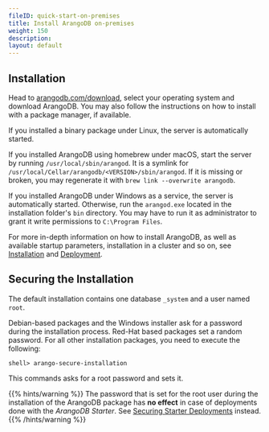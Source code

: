 ```yaml
---
fileID: quick-start-on-premises
title: Install ArangoDB on-premises
weight: 150
description: 
layout: default
---
```

<!-- TODO: title? distinguish between local and on-premises server deployments? -->

## Installation

Head to [arangodb.com/download](https://www.arangodb.com/download/),
select your operating system and download ArangoDB. You may also follow
the instructions on how to install with a package manager, if available.

If you installed a binary package under Linux, the server is
automatically started.

If you installed ArangoDB using homebrew under macOS, start the
server by running `/usr/local/sbin/arangod`. It is a symlink for
`/usr/local/Cellar/arangodb/<VERSION>/sbin/arangod`. If it is missing or broken,
you may regenerate it with `brew link --overwrite arangodb`.

If you installed ArangoDB under Windows as a service, the server is
automatically started. Otherwise, run the `arangod.exe` located in the
installation folder's `bin` directory. You may have to run it as administrator
to grant it write permissions to `C:\Program Files`.

For more in-depth information on how to install ArangoDB, as well as available
startup parameters, installation in a cluster and so on, see
[Installation](../installation/) and
[Deployment](../deployment/).

<!--
The web interface will become available shortly after you started `arangod`.

By default, authentication is enabled. The default user is `root`.
Depending on the installation method used, the installation process either
prompted for the root password or the default root password is empty
(see [Securing the installation](.#securing-the-installation)).

![Web Interface Login Form](/images/loginView.png)

Next you will be asked which database to use. Every server instance comes with
a `_system` database. Select this database to continue.

![select database](/images/selectDBView.png)

You should then be presented the dashboard with server statistics like this:

![Web Interface Dashboard Request Statistics](/images/dashboardView.png)

For a more detailed description of the interface, see [Web Interface](../programs-tools/web-interface/).
-->

## Securing the Installation

The default installation contains one database `_system` and a user
named `root`.

Debian-based packages and the Windows installer ask for a
password during the installation process. Red-Hat based packages
set a random password. For all other installation packages, you need to
execute the following:

```
shell> arango-secure-installation
```

This commands asks for a root password and sets it.

{{% hints/warning %}}
The password that is set for the root user during the installation of the ArangoDB
package has **no effect** in case of deployments done with the _ArangoDB Starter_.
See [Securing Starter Deployments](../security/security-starter) instead.
{{% /hints/warning %}}

<!-- NOT ON-PREMISES SPECIFIC!


ArangoDB allows to restrict access to databases to certain users. All
users of the system database are considered administrators. During
installation a default user *root* is created, which has access to
all databases.

You should create a database for your application together with a
user that has access rights to this database. See
[Managing Users](../administration/user-management/).

Use the *arangosh* to create a new database and user.

```js
arangosh> db._createDatabase("example");
arangosh> var users = require("@arangodb/users");
arangosh> users.save("root@example", "password");
arangosh> users.grantDatabase("root@example", "example");
```

You can now connect to the new database using the user
*root@example*.

```
shell> arangosh --server.username "root@example" --server.database example
```
-->
